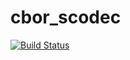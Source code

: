 # cbor_scodec
[![Build Status](https://travis-ci.org/ytaras/cbor_scodec.svg?branch=master)](https://travis-ci.org/ytaras/cbor_scodec)

